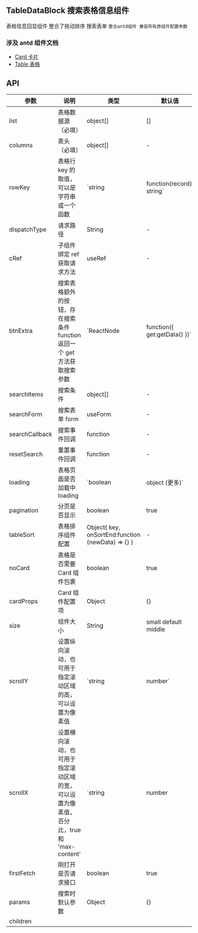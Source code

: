 ## TableDataBlock 搜索表格信息组件

表格信息回显组件 整合了拖动排序 搜索表单 `整合antd组件 兼容所有原组件配置参数`

### 涉及 antd 组件文档

- [Card 卡片](https://ant.design/components/card-cn/)
- [Table 表格](https://ant.design/components/table-cn/)

## API

| 参数 | 说明 | 类型 | 默认值 |
| --- | --- | --- | --- |
| list | 表格数据源（必填） | object[] | [] |
| columns | 表头（必填） | object[] | - |
| rowKey | 表格行 key 的取值，可以是字符串或一个函数 | `string | function(record): string` | - |
| dispatchType | 请求路径 | String | - |
| cRef | 子组件绑定 ref 获取请求方法 | useRef | - |
| btnExtra | 搜索表格额外的按钮，存在搜索条件 function 返回一个 get 方法获取搜索参数 | `ReactNode | function({ get:getData() })` | - |
| searchItems | 搜索条件 | object[] | - |
| searchForm | 搜索表单 form | useForm | - |
| searchCallback | 搜索事件回调 | function | - |
| resetSearch | 重置事件回调 | function | - |
| loading | 表格页面是否加载中 loading | `boolean | object (更多)` | false |
| pagination | 分页是否显示 | boolean | true |
| tableSort | 表格排序组件配置 | Object{ key, onSortEnd:function (newData) => {} } | - |
| noCard | 表格是否需要 Card 组件包裹 | boolean | true |
| cardProps | Card 组件配置项 | Object | {} |
| size | 组件大小 | String | small default middle |
| scrollY | 设置纵向滚动，也可用于指定滚动区域的高，可以设置为像素值 | `string | number` | - |
| scrollX | 设置横向滚动，也可用于指定滚动区域的宽，可以设置为像素值，百分比，true 和 'max-content' | `string | number | true | max-content` | - |
| firstFetch | 刚打开是否请求接口 | boolean | true |
| params | 搜索时默认参数 | Object | {} |
| children |
